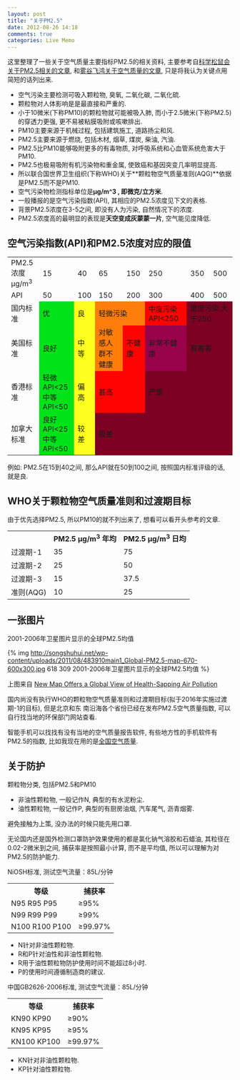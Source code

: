 ```yaml
---
layout: post
title: "关于PM2.5"
date: 2012-08-26 14:18
comments: true
categories: Live Memo
---
```


这里整理了一些关于空气质量主要指标PM2.5的相关资料, 主要参考自[科学松鼠会关于PM2.5相关的文章](http://songshuhui.net/archives/tag/pm2-5), 和[雾谷飞鸿关于空气质量的文章](http://blogs.america.gov/mgck/2012/06/12/pm/), 只是将我认为关键点用简短的话列出来.

-   空气污染主要检测可吸入颗粒物, 臭氧, 二氧化碳, 二氧化硫.
-   颗粒物对人体影响是是最直接和严重的.
-   小于10微米(下称PM10)的颗粒物就可能被吸入肺, 而小于2.5微米(下称PM2.5)的穿透力更强, 更不易被粘膜吸附或咳嗽排出.
-   PM10主要来源于机械过程, 包括建筑施工, 道路扬尘和风.
-   PM2.5主要来源于燃烧, 包括木材, 烟草, 煤炭, 柴油, 汽油.
-   PM2.5比PM10能够吸附更多的有毒物质, 对呼吸系统和心血管系统危害大于PM10.
-   PM2.5也极易吸附有机污染物和重金属, 使致癌和基因突变几率明显提高.
-   所以联合国世界卫生组织(下称WHO)关于**颗粒物空气质量准则(AQG)**依据是PM2.5而不是PM10.
-   空气污染物检测指标单位是**μg/m^3 **, 即**微克/立方米**.
-   一般播报的是空气污染指数(API), 其相应的PM2.5浓度见下文的表格.
-   背景PM2.5浓度在3-5之间, 即没有人为污染, 自然情况下的浓度.
-   PM2.5浓度高的最明显的表现是**天空变成灰蒙蒙一片**, 空气能见度降低.

<!-- more -->

空气污染指数(API)和PM2.5浓度对应的限值
--------------------------------------

<table class="mytable">
    <tr>
        <td>PM2.5浓度<br/>μg/m<sup>3</sup></td>
        <td>15</td>
        <td>40</td>
        <td>65</td>
        <td>150</td>
        <td>250</td>
        <td>350</td>
        <td>500</td>
    </tr>
    <tr>
        <td>API</td>
        <td>50</td>
        <td>100</td>
        <td>150</td>
        <td>200</td>
        <td>300</td>
        <td>400</td>
        <td>500</td>
    </tr>
    <tr>
        <td>国内标准</td>
        <td style="background:#00e319">优</td>
        <td style="background:#fefe1f">良</td>
        <td style="background:#ff7d0a" colspan="2">轻微污染</td>
        <td style="background:#ff0302">中度污染 API&lt;250</td>
        <td style="background:#7d0122" colspan="2">重度污染 大于250</td>
    </tr>
    <tr>
        <td>美国标准</td>
        <td style="background:#00e319">良好</td>
        <td style="background:#fefe1f">中等</td>
        <td style="background:#ff7d0a">对敏感人群不健康</td>
        <td style="background:#ff0302">不健康</td>
        <td style="background:#98024b">非常不健康</td>
        <td style="background:#7d0122" colspan="2">有毒害</td>
    </tr>
    <tr>
        <td>香港标准</td>
        <td style="background:#00e319">轻微 API&lt;25<br/>中等 API&lt;50</td>
        <td style="background:#fefe1f">偏高</td>
        <td style="background:#ff0302" colspan="2">甚高</td>
        <td style="background:#7d0122" colspan="3">严重</td>
    </tr>
    <tr>
        <td>加拿大标准</td>
        <td style="background:#00e319">良好 API&lt;25<br/>中等 API&lt;50</td>
        <td style="background:#fefe1f">较差</td>
        <td style="background:#7d0122" colspan="5">极差</td>
    </tr>
</table>

例如: PM2.5在15到40之间, 那么API就在50到100之间, 按照国内标准评级的话, 就是良.


WHO关于颗粒物空气质量准则和过渡期目标
-------------------------------------

由于优先选择PM2.5, 所以PM10的就不列出来了, 想看可以看开头参考的文章.

<table class="mytable">
    <tr>
        <th>&nbsp;</th>
        <th>PM2.5 μg/m<sup>3</sup> 年均</th>
        <th>PM2.5 μg/m<sup>3</sup> 日均</th>
    </tr>
    <tr>
        <td>过渡期-1</td>
        <td>35</td>
        <td>75</td>
    </tr>
    <tr>
        <td>过渡期-2</td>
        <td>25</td>
        <td>50</td>
    </tr>
    <tr>
        <td>过渡期-3</td>
        <td>15</td>
        <td>37.5</td>
    </tr>
    <tr>
        <td>准则(AQG)</td>
        <td>10</td>
        <td>25</td>
    </tr>
</table>


一张图片
--------

2001-2006年卫星图片显示的全球PM2.5均值

{% img http://songshuhui.net/wp-content/uploads/2011/08/483910main1_Global-PM2.5-map-670-600x300.jpg 618 309 2001-2006年卫星图片显示的全球PM2.5均值 %}

上图来自 [New Map Offers a Global View of Health-Sapping Air Pollution](http://www.nasa.gov/topics/earth/features/health-sapping.html)

国内尚没有执行WHO的颗粒物空气质量准则和过渡期目标(拟于2016年实施过渡期-1的目标), 但是北京和东 南沿海各个省份已经在发布PM2.5空气质量指数, 可以自行找当地的环保部门网站查看.

智能手机可以找找有没有当地的空气质量报告软件, 有些地方性的手机软件有PM2.5的指数, 比如我现在用的是[全国空气质量](https://play.google.com/store/apps/details?id=com.cas.airquality).


关于防护
--------

颗粒物分类, 包括PM2.5和PM10

-   非油性颗粒物, 一般记作N, 典型的有水泥粉尘.
-   油性颗粒物, 一般记作P, 典型的有厨房油烟, 汽车尾气, 沥青烟雾.

避免接触为上策, 没办法的时候只能先用口罩.

无论国内还是国外检测口罩防护效果使用的都是氯化钠气溶胶和石蜡油, 其粒径在0.02-2微米到之间, 捕获率是按照最小计算, 而不是平均值, 所以可以理解为对PM2.5的防护能力.

NiOSH标准, 测试空气流量：85L/分钟

<table class="mytable">
    <tr>
        <th>等级</th>
        <th>捕获率</th>
    </tr>
    <tr>
        <td>N95 R95 P95</td>
        <td>≥95%</td>
    </tr>
    <tr>
        <td>N99 R99 P99</td>
        <td>≥99%</td>
    </tr>
    <tr>
        <td>N100 R100 P100</td>
        <td>≥99.97%</td>
    </tr>
</table>

-   N针对非油性颗粒物.
-   R和P针对油性和非油性颗粒物.
-   R用于油性颗粒物防护使用时间不能超过8小时.
-   P的使用时间遵循制造商的建议.

中国GB2626-2006标准, 测试空气流量：85L/分钟

<table class="mytable">
    <tr>
        <th>等级</th>
        <th>捕获率</th>
    </tr>
    <tr>
        <td>KN90 KP90</td>
        <td>≥90%</td>
    </tr>
    <tr>
        <td>KN95 KP95</td>
        <td>≥95%</td>
    </tr>
    <tr>
        <td>KN100 KP100</td>
        <td>≥99.97%</td>
    </tr>
</table>

-   KN针对非油性颗粒物.
-   KP针对油性颗粒物.